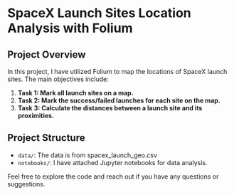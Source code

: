 # SpaceX Launch Sites Location Analysis with Folium

## Project Overview

In this project, I have utilized Folium to map the locations of SpaceX launch sites. The main objectives include:

1. **Task 1: Mark all launch sites on a map.**
2. **Task 2: Mark the success/failed launches for each site on the map.**
3. **Task 3: Calculate the distances between a launch site and its proximities.**

## Project Structure

- `data/`: The data is from spacex_launch_geo.csv
- `notebooks/`: I have attached  Jupyter notebooks for data analysis.

Feel free to explore the code and reach out if you have any questions or suggestions.
